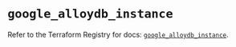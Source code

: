 # `google_alloydb_instance`

Refer to the Terraform Registry for docs: [`google_alloydb_instance`](https://registry.terraform.io/providers/hashicorp/google-beta/6.49.1/docs/resources/google_alloydb_instance).
